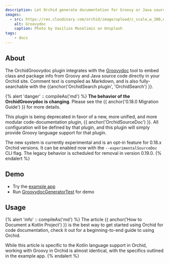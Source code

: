 ```yaml
---
description: Let Orchid generate documentation for Groovy or Java sources.
images:
  - src: https://res.cloudinary.com/orchid/image/upload/c_scale,w_300,e_blur:150/v1550345984/plugins/groovydoc.jpg
    alt: Groovydoc
    caption: Photo by Vasilios Muselimis on Unsplash
tags:
    - docs
---
```


## About

The OrchidGroovydoc plugin integrates with the 
[Groovydoc](https://docs.groovy-lang.org/latest/html/documentation/#_groovydoc_the_groovy_java_documentation_generator) 
tool to embed class and package info from Groovy and Java source code directly in your Orchid site. Comment text is 
compiled as Markdown, and is also fully-searchable with the {{anchor('OrchidSearch plugin', 'OrchidSearch') }}.

{% alert 'danger' :: compileAs('md') %}
**The behavior of the OrchidGroovydoc is changing**. Please see the {{ anchor('0.18.0 Migration Guide') }} for more details.

This plugin is being deprecated in favor of a new, more unified, and more modular code-documentation plugin, 
{{ anchor('OrchidSourceDoc') }}. All configuration will be defined by that plugin, and this plugin will simply provide
Groovy language support for that plugin.

The new system is currently experimental and is an opt-in feature for 0.18.x Orchid versions. It can be enabled now with 
the `--experimentalSourceDoc` CLI flag. The legacy behavior is scheduled for removal in version 0.19.0.
{% endalert %}

## Demo

- Try the [example app](https://github.com/orchidhq/OrchidTutorials/tree/master/groovy-site)
- Run [GroovydocGeneratorTest](https://github.com/orchidhq/orchid/blob/dev/plugins/OrchidGroovydoc/src/test/kotlin/com/eden/orchid/groovydoc/NewGroovydocGeneratorTest.kt) for demo

## Usage

{% alert 'info' :: compileAs('md') %}
The article {{ anchor('How to Document a Kotlin Project') }} is the best way to get started using Orchid for code 
documentation, check it out for a beginning-to-end guide to using Orchid. 

While this article is specific to the Kotlin language support in Orchid, working with Groovy in Orchid is almost 
identical, with the specifics outlined in the example app.
{% endalert %}
